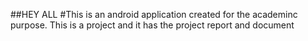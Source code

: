 
##HEY ALL
#This is an android application created for the academinc purpose. This is a project and it has the project report and document
